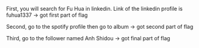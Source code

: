 First, you will search for Fu Hua in linkedin. Link of the linkedin profile is fuhua1337 -> got first part of flag 

Second, go to the spotify profile then go to album -> got second part of flag 

Third, go to the follower named Anh Shidou -> got final part of flag

